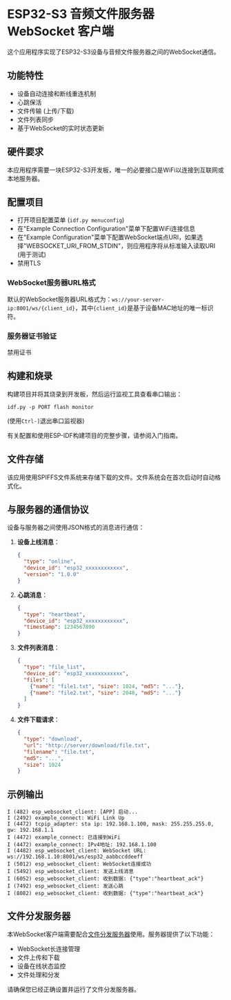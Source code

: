 # ESP32-S3 音频文件服务器 WebSocket 客户端

这个应用程序实现了ESP32-S3设备与音频文件服务器之间的WebSocket通信。

## 功能特性

* 设备自动连接和断线重连机制
* 心跳保活
* 文件传输 (上传/下载)
* 文件列表同步
* 基于WebSocket的实时状态更新


## 硬件要求

本应用程序需要一块ESP32-S3开发板，唯一的必要接口是WiFi以连接到互联网或本地服务器。

## 配置项目

* 打开项目配置菜单 (`idf.py menuconfig`)
* 在"Example Connection Configuration"菜单下配置WiFi连接信息
* 在"Example Configuration"菜单下配置WebSocket端点URI，如果选择"WEBSOCKET_URI_FROM_STDIN"，则应用程序将从标准输入读取URI (用于测试)
* 禁用TLS

### WebSocket服务器URL格式

默认的WebSocket服务器URL格式为：`ws://your-server-ip:8001/ws/{client_id}`，其中`{client_id}`是基于设备MAC地址的唯一标识符。

### 服务器证书验证
禁用证书

## 构建和烧录

构建项目并将其烧录到开发板，然后运行监视工具查看串口输出：

```
idf.py -p PORT flash monitor
```

(使用`Ctrl-]`退出串口监视器)

有关配置和使用ESP-IDF构建项目的完整步骤，请参阅入门指南。

## 文件存储

该应用使用SPIFFS文件系统来存储下载的文件。文件系统会在首次启动时自动格式化。

## 与服务器的通信协议

设备与服务器之间使用JSON格式的消息进行通信：

1. **设备上线消息**：
   ```json
   {
     "type": "online",
     "device_id": "esp32_xxxxxxxxxxxx",
     "version": "1.0.0"
   }
   ```

2. **心跳消息**：
   ```json
   {
     "type": "heartbeat",
     "device_id": "esp32_xxxxxxxxxxxx",
     "timestamp": 1234567890
   }
   ```

3. **文件列表消息**：
   ```json
   {
     "type": "file_list",
     "device_id": "esp32_xxxxxxxxxxxx",
     "files": [
       {"name": "file1.txt", "size": 1024, "md5": "..."},
       {"name": "file2.txt", "size": 2048, "md5": "..."}
     ]
   }
   ```

4. **文件下载请求**：
   ```json
   {
     "type": "download",
     "url": "http://server/download/file.txt",
     "filename": "file.txt",
     "md5": "...",
     "size": 1024
   }
   ```

## 示例输出

```
I (482) esp_websocket_client: [APP] 启动...
I (2492) example_connect: WiFi Link Up
I (4472) tcpip_adapter: sta ip: 192.168.1.100, mask: 255.255.255.0, gw: 192.168.1.1
I (4472) example_connect: 已连接到WiFi
I (4472) example_connect: IPv4地址: 192.168.1.100
I (4482) esp_websocket_client: WebSocket URL: ws://192.168.1.10:8001/ws/esp32_aabbccddeeff
I (5012) esp_websocket_client: WebSocket连接成功
I (5492) esp_websocket_client: 发送上线消息
I (6052) esp_websocket_client: 收到数据: {"type":"heartbeat_ack"}
I (7492) esp_websocket_client: 发送心跳
I (8082) esp_websocket_client: 收到数据: {"type":"heartbeat_ack"}
```

## 文件分发服务器

本WebSocket客户端需要配合[文件分发服务器](../file_distribution_server/README.md)使用。服务器提供了以下功能：

- WebSocket长连接管理
- 文件上传和下载
- 设备在线状态监控
- 文件处理和分发

请确保您已经正确设置并运行了文件分发服务器。
